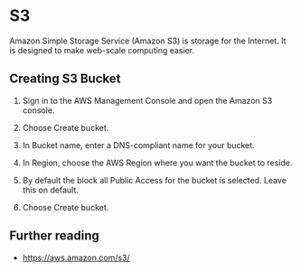 # S3

Amazon Simple Storage Service (Amazon S3) is storage for the Internet. It is designed to make web-scale computing easier. 

## Creating S3 Bucket

1. Sign in to the AWS Management Console and open the Amazon S3 console.

2. Choose Create bucket.

3. In Bucket name, enter a DNS-compliant name for your bucket.

4. In Region, choose the AWS Region where you want the bucket to reside.

5. By default the block all Public Access for the bucket is selected. Leave this on default.

6. Choose Create bucket.

## Further reading

* https://aws.amazon.com/s3/
